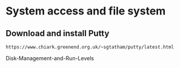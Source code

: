 # System access and file system

## Download and install Putty
```
https://www.chiark.greenend.org.uk/~sgtatham/putty/latest.html
```

Disk-Management-and-Run-Levels
